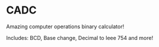 # CADC

Amazing computer operations binary calculator!

Includes:
BCD, Base change, Decimal to Ieee 754 and more!
